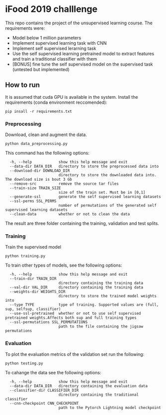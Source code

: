 # iFood 2019 challlenge
This repo contains the project of the unsupervised learning course.
The requirements were:

- Model below 1 million parameters
- Implement supervised learning task with CNN
- Implement self supervised lerarning task
- Use the self supervised learning pretrained model to extract features and train a traditional classifier with them
- [BONUS] fine tune the self supervised model on the supervised task (untested but implemented)

## How to run
It is assumed that cuda GPU is available in the system.
Install the requirements (conda environment reccomended):
```
pip insall -r requirements.txt
```
### Preprocessing
Download, clean and augment the data.
```
python data_preprocessing.py
```
This command has the following options:
```
  -h, --help            show this help message and exit
  --data-dir DATA_DIR   directory to store the preprocessed data into
  --download-dir DOWNLOAD_DIR
                        directory to store the downloaded data into. The download size is bout 3 Gb
  --remove-src          remove the source tar files
  --train-size TRAIN_SIZE
                        size of the train set. Must be in [0,1]
  --generate-ssl        generate the self supervised learning datasets
  --ssl-perms SSL_PERMS
                        number of permutations of the generated self supervised learning datasets
  --clean-data          whether or not to clean the data
```
The result are three folder containing the training, validation and test splits.

### Training
Train the supervised model
```
python training.py
```
To train other types of models, see the following options:
```
  -h, --help            show this help message and exit
  --train-dir TRAIN_DIR
                        directory containing the training data
  --val-dir VAL_DIR     directory containing the training data
  --weights-dir WEIGHTS_DIR
                        directory to store the trained model weights into
  --type TYPE           type of training. Supported values are (full, sup, selfsup, classifier)
  --use-ssl-pretrained  whether or not to use self supervised pretrained weights.Affects both sup and full training types
  --ssl-permutations SSL_PERMUTATIONS
                        path to the file containing the jigsaw permutations
```

### Evaluation
To plot the evaluation metrics of the validation set run the following:
```
python testing.py
```
To cahange the data see the following options:
```
  -h, --help            show this help message and exit
  --data-dir DATA_DIR   directory containing the evaluation data
  --classifier-dir CLASSIFIER_DIR
                        directory containing the traditional classifier
  --cnn-checkpoint CNN_CHECKPOINT
                        path to the Pytorch Lightning model checkpoint
```
